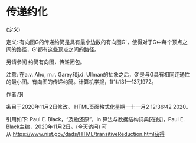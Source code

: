 # 传递约化


(定义)



定义:
有向图G的传递约简是具有最小边数的有向图G'，使得对于G中每个顶点之间的路径，G'都有这些顶点之间的路径。



另请参阅
约简有向图，传递闭包。



注意:
在a.v. Aho, m.r. Garey和j.d. Ullman的抽象之后，G'是与G具有相同连通性的最小图。有向图的传递约简。计算机学报，1(1):131—137,1972。


作者:钢







条目于2020年11月2日修改。
HTML页面格式化星期一十一月2 12:36:42 2020。



引用如下:
Paul E. Black，“及物还原”，in
算法与数据结构词典[在线]，Paul E. Black主编，2020年11月2日。(今天访问)
可从:https://www.nist.gov/dads/HTML/transitiveReduction.html获得